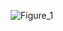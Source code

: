 
![Figure_1](https://user-images.githubusercontent.com/57849782/134634303-dd3dad8a-81b5-4c57-9da9-2c9291ad9cad.png)
